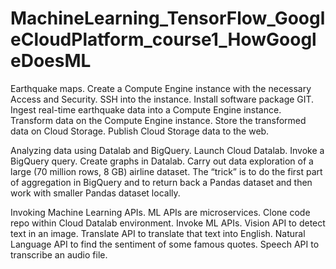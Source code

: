 # MachineLearning_TensorFlow_GoogleCloudPlatform_course1_HowGoogleDoesML

Earthquake maps.  Create a Compute Engine instance with the necessary Access and Security.  SSH into the instance. Install software package GIT. Ingest real-time earthquake data into a Compute Engine instance.  Transform data on the Compute Engine instance. Store the transformed data on Cloud Storage.  Publish Cloud Storage data to the web.    



Analyzing data using Datalab and BigQuery.  Launch Cloud Datalab. Invoke a BigQuery query.  Create graphs in Datalab.  Carry out data exploration of a large (70 million rows, 8 GB) airline dataset.  The “trick” is to do the first part of aggregation in BigQuery and to return back a Pandas dataset and then work with smaller Pandas dataset locally.     



Invoking Machine Learning APIs.  ML APIs are microservices.  Clone code repo within Cloud Datalab environment.  Invoke ML APIs.  Vision API to detect text in an image. Translate API to translate that text into English.  Natural Language API to find the sentiment of some famous quotes.  Speech API to transcribe an audio file.  
